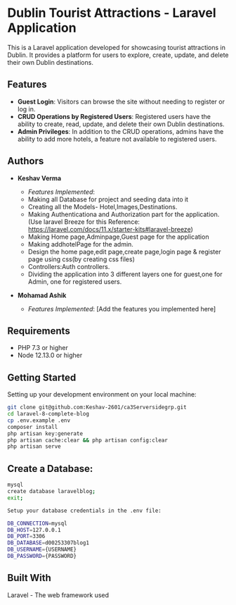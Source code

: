 # Dublin Tourist Attractions - Laravel Application

This is a Laravel application developed for showcasing tourist attractions in Dublin. It provides a platform for users to explore, create, update, and delete their own Dublin destinations.

## Features

- **Guest Login**: Visitors can browse the site without needing to register or log in.
- **CRUD Operations by Registered Users**: Registered users have the ability to create, read, update, and delete their own Dublin destinations.
- **Admin Privileges**: In addition to the CRUD operations, admins have the ability to add more hotels, a feature not available to registered users.

## Authors

- **Keshav Verma**
    - *Features Implemented*:
    - Making all Database for project and seeding data into it
    - Creating all the Models- Hotel,Images,Destinations.
    - Making Authenticationa and Authorization part for the application.(Use laravel Breeze for this Reference: https://laravel.com/docs/11.x/starter-kits#laravel-breeze)
    - Making Home page,Adminpage,Guest page for the application
    - Making addhotelPage for the admin.
    - Design the home page,edit page,create page,login page & register page using css(by creating css files)
    - Controllers:Auth controllers.
    - Dividing the application into 3 different layers one for guest,one for Admin, one for registered users.
      

- **Mohamad Ashik**
    - *Features Implemented*: [Add the features you implemented here]

## Requirements

- PHP 7.3 or higher
- Node 12.13.0 or higher

## Getting Started

Setting up your development environment on your local machine:

```bash
git clone git@github.com:Keshav-2601/ca3Serversidegrp.git
cd laravel-8-complete-blog
cp .env.example .env
composer install
php artisan key:generate
php artisan cache:clear && php artisan config:clear
php artisan serve
```
## Create a Database:
```bash
mysql
create database laravelblog;
exit;

Setup your database credentials in the .env file:

DB_CONNECTION=mysql
DB_HOST=127.0.0.1
DB_PORT=3306
DB_DATABASE=d00253307blog1
DB_USERNAME={USERNAME}
DB_PASSWORD={PASSWORD}
```
## Built With
Laravel - The web framework used
